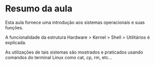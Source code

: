 # Resumo da aula

Esta aula fornece uma introdução aos sistemas operacionais e suas funções. 

A funcionalidade da estrutura Hardware > Kernel > Shell > Utilitários é explicada.

As utilizações de tais sistemas são mostrados e praticados usando comandos do terminal Linux como cat, cp, rm, etc...